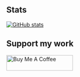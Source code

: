 ## Stats
[![GitHub stats](https://github-readme-stats.vercel.app/api?username=crazo7924)](https://github.com/anuraghazra/github-readme-stats?theme=merko)

## Support my work
<a href="https://www.buymeacoffee.com/roniemartinez" target="_blank"><img src="https://cdn.buymeacoffee.com/buttons/default-orange.png" alt="Buy Me A Coffee" height="41" width="174"></a>

